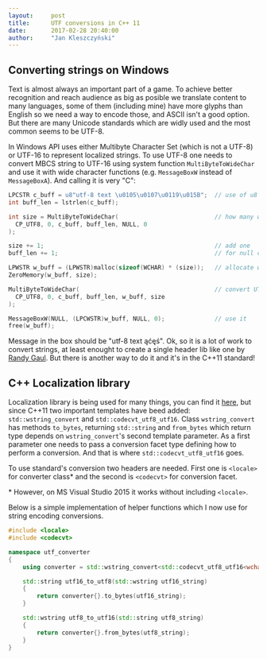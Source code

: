 ```yaml
---
layout:     post
title:      UTF conversions in C++ 11
date:       2017-02-28 20:40:00
author:     "Jan Kleszczyński"
---
```


## Converting strings on Windows

Text is almost always an important part of a game. To achieve better recognition and reach audience as big as posible we translate
content to many languages, some of them (including mine) have more glyphs than English so we need a way to encode those,
and ASCII isn't a good option. But there are many Unicode standards which are widly used and the most common seems to be UTF-8.

In Windows API uses either Multibyte Character Set (which is not a UTF-8) or UTF-16 to represent localized strings.
To use UTF-8 one needs to convert MBCS string to UTF-16 using system function `MultiByteToWideChar` and use it with wide character functions
(e.g. `MessageBoxW` instead of `MessageBoxA`). And calling it is very "C":

```C++
LPCSTR c_buff = u8"utf-8 text \u0105\u0107\u0119\u015B";  // use of u8 literal to force utf8 encoding 
int buff_len = lstrlen(c_buff);

int size = MultiByteToWideChar(                           // how many wide chars we need
  CP_UTF8, 0, c_buff, buff_len, NULL, 0
);

size += 1;                                                // add one
buff_len += 1;                                            // for null char

LPWSTR w_buff = (LPWSTR)malloc(sizeof(WCHAR) * (size));   // allocate wide char buffer
ZeroMemory(w_buff, size);

MultiByteToWideChar(                                      // convert UTF-8 to UTF-16
  CP_UTF8, 0, c_buff, buff_len, w_buff, size
);

MessageBoxW(NULL, (LPCWSTR)w_buff, NULL, 0);              // use it
free(w_buff);
```

Message in the box should be "utf-8 text ąćęś". Ok, so it is a lot of work to convert strings, at least enought to create a single
header lib like one by [Randy Gaul](http://www.randygaul.net/2017/02/23/game-localization-and-utf-8/).
But there is another way to do it and it's in the C++11 standard!

## C++ Localization library

Localization library is being used for many things, you can find it [here](http://en.cppreference.com/w/cpp/locale),
but since C++11 two important templates have beed added: `std::wstring_convert` and `std::codecvt_utf8_utf16`.
Class `wstring_convert` has methods `to_bytes`, returning `std::string` and `from_bytes` which return type depends
on `wstring_convert`'s second template parameter.
As a first parameter one needs to pass a conversion facet type defining how to perform a conversion. And that is where
`std::codecvt_utf8_utf16` goes.

To use standard's conversion two headers are needed. First one is `<locale>` for converter class* and the second
is `<codecvt>` for conversion facet.

\* However, on MS Visual Studio 2015 it works without including `<locale>`.

Below is a simple implementation of helper functions which I now use for string encoding conversions.

```c++
#include <locale>
#include <codecvt>

namespace utf_converter
{       
    using converter = std::wstring_convert<std::codecvt_utf8_utf16<wchar_t>, wchar_t>;

    std::string utf16_to_utf8(std::wstring utf16_string)
    {
        return converter{}.to_bytes(utf16_string);
    }

    std::wstring utf8_to_utf16(std::string utf8_string)
    {
        return converter{}.from_bytes(utf8_string);
    }
}
```
